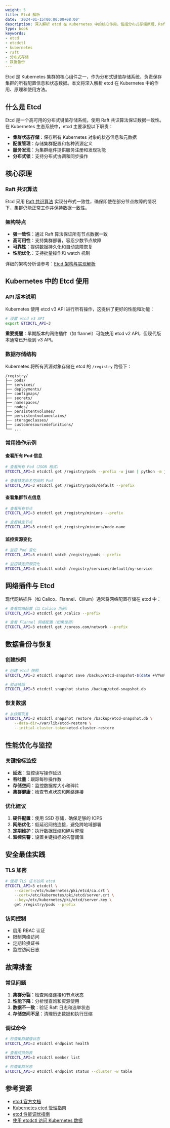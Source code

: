 ```yaml
---
weight: 5
title: Etcd 解析
date: '2024-01-15T00:00:00+08:00'
description: 深入解析 etcd 在 Kubernetes 中的核心作用，包括分布式存储原理、Raft 共识算法、数据备份恢复、性能优化和安全配置等实践指南。
type: book
keywords:
- etcd
- etcdctl
- kubernetes
- raft
- 分布式存储
- 数据备份
---
```


Etcd 是 Kubernetes 集群的核心组件之一，作为分布式键值存储系统，负责保存集群的所有配置信息和状态数据。本文将深入解析 etcd 在 Kubernetes 中的作用、原理和使用方法。

## 什么是 Etcd

Etcd 是一个高可用的分布式键值存储系统，使用 Raft 共识算法保证数据一致性。在 Kubernetes 生态系统中，etcd 主要承担以下职责：

- **集群状态存储**：保存所有 Kubernetes 对象的状态信息和元数据
- **配置管理**：存储集群配置和各种资源定义
- **服务发现**：为集群组件提供服务注册和发现功能
- **分布式锁**：支持分布式协调和同步操作

## 核心原理

### Raft 共识算法

Etcd 采用 [Raft 共识算法](http://thesecretlivesofdata.com/raft/) 实现分布式一致性，确保即使在部分节点故障的情况下，集群仍能正常工作并保持数据一致性。

### 架构特点

- **强一致性**：通过 Raft 算法保证所有节点数据一致
- **高可用性**：支持集群部署，容忍少数节点故障
- **可靠性**：提供数据持久化和自动故障恢复
- **性能优化**：支持批量操作和 watch 机制

详细的架构分析请参考：[Etcd 架构与实现解析](http://jolestar.com/etcd-architecture/)

## Kubernetes 中的 Etcd 使用

### API 版本说明

Kubernetes 使用 etcd v3 API 进行所有操作，这提供了更好的性能和功能：

```bash
# 设置 etcd v3 API
export ETCDCTL_API=3
```

**重要提醒**：早期版本的网络插件（如 flannel）可能使用 etcd v2 API，但现代版本通常已升级到 v3 API。

### 数据存储结构

Kubernetes 将所有资源对象存储在 etcd 的 `/registry` 路径下：

```
/registry/
├── pods/
├── services/
├── deployments/
├── configmaps/
├── secrets/
├── namespaces/
├── nodes/
├── persistentvolumes/
├── persistentvolumeclaims/
├── storageclasses/
├── customresourcedefinitions/
└── ...
```

### 常用操作示例

#### 查看所有 Pod 信息

```bash
# 查看所有 Pod（JSON 格式）
ETCDCTL_API=3 etcdctl get /registry/pods --prefix -w json | python -m json.tool

# 查看特定命名空间的 Pod
ETCDCTL_API=3 etcdctl get /registry/pods/default --prefix
```

#### 查看集群节点信息

```bash
# 查看所有节点
ETCDCTL_API=3 etcdctl get /registry/minions --prefix

# 查看特定节点
ETCDCTL_API=3 etcdctl get /registry/minions/node-name
```

#### 监控资源变化

```bash
# 监控 Pod 变化
ETCDCTL_API=3 etcdctl watch /registry/pods --prefix

# 监控特定资源变化
ETCDCTL_API=3 etcdctl watch /registry/services/default/my-service
```

## 网络插件与 Etcd

现代网络插件（如 Calico、Flannel、Cilium）通常将网络配置存储在 etcd 中：

```bash
# 查看网络配置（以 Calico 为例）
ETCDCTL_API=3 etcdctl get /calico --prefix

# 查看 Flannel 网络配置（如果使用）
ETCDCTL_API=3 etcdctl get /coreos.com/network --prefix
```

## 数据备份与恢复

### 创建快照

```bash
# 创建 etcd 快照
ETCDCTL_API=3 etcdctl snapshot save /backup/etcd-snapshot-$(date +%Y%m%d-%H%M%S).db

# 验证快照
ETCDCTL_API=3 etcdctl snapshot status /backup/etcd-snapshot.db
```

### 恢复数据

```bash
# 从快照恢复
ETCDCTL_API=3 etcdctl snapshot restore /backup/etcd-snapshot.db \
    --data-dir=/var/lib/etcd-restore \
    --initial-cluster-token=etcd-cluster-restore
```

## 性能优化与监控

### 关键指标监控

- **延迟**：监控读写操作延迟
- **吞吐量**：跟踪每秒操作数
- **存储空间**：监控数据库大小和碎片
- **集群健康**：检查节点状态和网络连接

### 优化建议

1. **硬件配置**：使用 SSD 存储，确保足够的 IOPS
2. **网络优化**：低延迟网络连接，避免跨地域部署
3. **定期维护**：执行数据压缩和碎片整理
4. **监控告警**：设置关键指标的告警阈值

## 安全最佳实践

### TLS 加密

```bash
# 使用 TLS 证书访问 etcd
ETCDCTL_API=3 etcdctl \
    --cacert=/etc/kubernetes/pki/etcd/ca.crt \
    --cert=/etc/kubernetes/pki/etcd/server.crt \
    --key=/etc/kubernetes/pki/etcd/server.key \
    get /registry/pods --prefix
```

### 访问控制

- 启用 RBAC 认证
- 限制网络访问
- 定期轮换证书
- 监控访问日志

## 故障排查

### 常见问题

1. **集群分裂**：检查网络连接和节点状态
2. **性能下降**：分析慢查询和资源使用
3. **数据不一致**：验证 Raft 日志和选举状态
4. **存储空间不足**：清理历史数据和执行压缩

### 调试命令

```bash
# 检查集群健康状态
ETCDCTL_API=3 etcdctl endpoint health

# 查看成员列表
ETCDCTL_API=3 etcdctl member list

# 检查集群状态
ETCDCTL_API=3 etcdctl endpoint status --cluster -w table
```

## 参考资源

- [etcd 官方文档](https://etcd.io/)
- [Kubernetes etcd 管理指南](https://kubernetes.io/docs/tasks/administer-cluster/configure-upgrade-etcd/)
- [etcd 性能调优指南](https://etcd.io/docs/v3.5/tuning/)
- [使用 etcdctl 访问 Kubernetes 数据](../../cli/etcdctl/)
